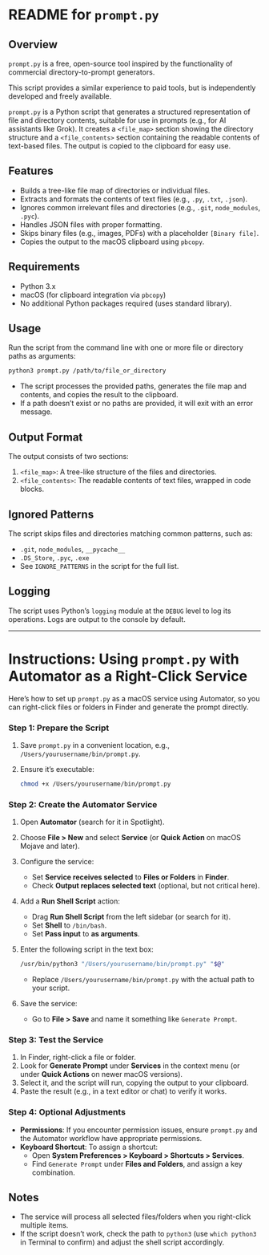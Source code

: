 # README for `prompt.py`

## Overview

`prompt.py` is a free, open-source tool inspired by the functionality of commercial directory-to-prompt generators.

This script provides a similar experience to paid tools, but is independently developed and freely available.

`prompt.py` is a Python script that generates a structured representation of file and directory contents, suitable for use in prompts (e.g., for AI assistants like Grok). It creates a `<file_map>` section showing the directory structure and a `<file_contents>` section containing the readable contents of text-based files. The output is copied to the clipboard for easy use.

## Features

-   Builds a tree-like file map of directories or individual files.
-   Extracts and formats the contents of text files (e.g., `.py`, `.txt`, `.json`).
-   Ignores common irrelevant files and directories (e.g., `.git`, `node_modules`, `.pyc`).
-   Handles JSON files with proper formatting.
-   Skips binary files (e.g., images, PDFs) with a placeholder `[Binary file]`.
-   Copies the output to the macOS clipboard using `pbcopy`.

## Requirements

-   Python 3.x
-   macOS (for clipboard integration via `pbcopy`)
-   No additional Python packages required (uses standard library).

## Usage

Run the script from the command line with one or more file or directory paths as arguments:

```bash
python3 prompt.py /path/to/file_or_directory
```

-   The script processes the provided paths, generates the file map and contents, and copies the result to the clipboard.
-   If a path doesn’t exist or no paths are provided, it will exit with an error message.

## Output Format

The output consists of two sections:

1. `<file_map>`: A tree-like structure of the files and directories.
2. `<file_contents>`: The readable contents of text files, wrapped in code blocks.

## Ignored Patterns

The script skips files and directories matching common patterns, such as:

-   `.git`, `node_modules`, `__pycache__`
-   `.DS_Store`, `.pyc`, `.exe`
-   See `IGNORE_PATTERNS` in the script for the full list.

## Logging

The script uses Python’s `logging` module at the `DEBUG` level to log its operations. Logs are output to the console by default.

---

# Instructions: Using `prompt.py` with Automator as a Right-Click Service

Here’s how to set up `prompt.py` as a macOS service using Automator, so you can right-click files or folders in Finder and generate the prompt directly.

### Step 1: Prepare the Script

1. Save `prompt.py` in a convenient location, e.g., `/Users/yourusername/bin/prompt.py`.
2. Ensure it’s executable:

    ```bash
    chmod +x /Users/yourusername/bin/prompt.py
    ```

### Step 2: Create the Automator Service

1. Open **Automator** (search for it in Spotlight).
2. Choose **File > New** and select **Service** (or **Quick Action** on macOS Mojave and later).
3. Configure the service:
    - Set **Service receives selected** to **Files or Folders** in **Finder**.
    - Check **Output replaces selected text** (optional, but not critical here).
4. Add a **Run Shell Script** action:
    - Drag **Run Shell Script** from the left sidebar (or search for it).
    - Set **Shell** to `/bin/bash`.
    - Set **Pass input** to **as arguments**.
5. Enter the following script in the text box:

    ```bash
    /usr/bin/python3 "/Users/yourusername/bin/prompt.py" "$@"
    ```

    - Replace `/Users/yourusername/bin/prompt.py` with the actual path to your script.

6. Save the service:
    - Go to **File > Save** and name it something like `Generate Prompt`.

### Step 3: Test the Service

1. In Finder, right-click a file or folder.
2. Look for **Generate Prompt** under **Services** in the context menu (or under **Quick Actions** on newer macOS versions).
3. Select it, and the script will run, copying the output to your clipboard.
4. Paste the result (e.g., in a text editor or chat) to verify it works.

### Step 4: Optional Adjustments

-   **Permissions**: If you encounter permission issues, ensure `prompt.py` and the Automator workflow have appropriate permissions.
-   **Keyboard Shortcut**: To assign a shortcut:
    -   Open **System Preferences > Keyboard > Shortcuts > Services**.
    -   Find `Generate Prompt` under **Files and Folders**, and assign a key combination.

## Notes

-   The service will process all selected files/folders when you right-click multiple items.
-   If the script doesn’t work, check the path to `python3` (use `which python3` in Terminal to confirm) and adjust the shell script accordingly.

